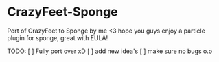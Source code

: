 # CrazyFeet-Sponge
Port of CrazyFeet to Sponge by me &lt;3 hope you guys enjoy a particle plugin for sponge, great with EULA!

TODO:
[ ] Fully port over xD
[ ] add new idea's
[ ] make sure no bugs o.o
